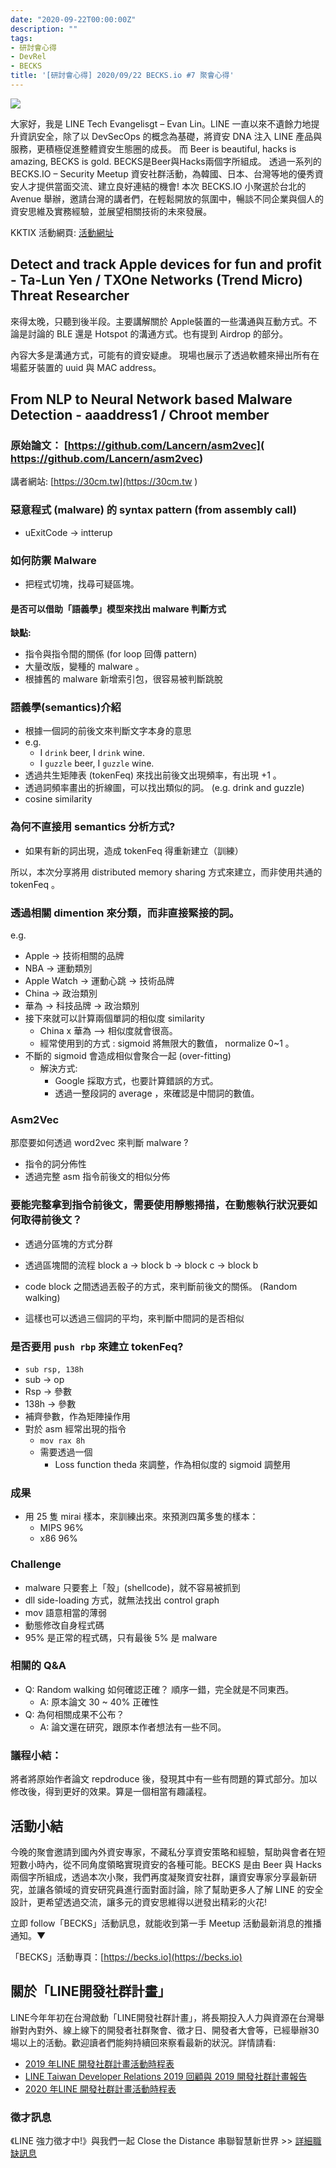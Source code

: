 ```yaml
---
date: "2020-09-22T00:00:00Z"
description: ""
tags:
- 研討會心得
- DevRel
- BECKS
title: '[研討會心得] 2020/09/22 BECKS.io #7 聚會心得'
---
```




![](../images/2020/0617.jpg)

大家好，我是 LINE Tech Evangelisgt – Evan Lin。LINE 一直以來不遺餘力地提升資訊安全，除了以 DevSecOps 的概念為基礎，將資安 DNA 注入 LINE 產品與服務，更積極促進整體資安生態圈的成長。 而 Beer is beautiful, hacks is amazing, BECKS is gold. BECKS是Beer與Hacks兩個字所組成。 透過一系列的 BECKS.IO – Security Meetup 資安社群活動，為韓國、日本、台灣等地的優秀資安人才提供當面交流、建立良好連結的機會!   本次 BECKS.IO 小聚選於台北的 Avenue 舉辦，邀請台灣的講者們，在輕鬆開放的氛圍中，暢談不同企業與個人的資安思維及實務經驗，並展望相關技術的未來發展。

KKTIX 活動網頁:  [活動網址](https://becks.kktix.cc/events/twbecks7)﻿




## Detect and track Apple devices for fun and profit - Ta-Lun Yen / TXOne Networks (Trend Micro) Threat Researcher

來得太晚，只聽到後半段。主要講解關於 Apple裝置的一些溝通與互動方式。不論是討論的 BLE 還是 Hotspot 的溝通方式。也有提到 Airdrop 的部分。

內容大多是溝通方式，可能有的資安疑慮。 現場也展示了透過軟體來掃出所有在場藍牙裝置的 uuid 與 MAC address。



## From NLP to Neural Network based Malware Detection - aaaddress1 / Chroot member

### 原始論文：  [https://github.com/Lancern/asm2vec]( https://github.com/Lancern/asm2vec)

講者網站: [https://30cm.tw](https://30cm.tw ) 




### 惡意程式 (malware) 的 syntax pattern (from assembly call)

- uExitCode -> intterup 

### 如何防禦 Malware 

- 把程式切塊，找尋可疑區塊。

#### 是否可以借助「語義學」模型來找出 malware 判斷方式

**缺點:**

- 指令與指令間的關係 (for loop 回傳 pattern)
- 大量改版，變種的 malware 。
- 根據舊的 malware 新增索引包，很容易被判斷跳脫

### 語義學(semantics)介紹

- 根據一個詞的前後文來判斷文字本身的意思
- e.g.
  - I `drink` beer, I `drink` wine.
  - I `guzzle` beer, I `guzzle` wine.
- 透過共生矩陣表 (tokenFeq) 來找出前後文出現頻率，有出現 +1 。
- 透過詞頻率畫出的折線圖，可以找出類似的詞。 (e.g. drink and guzzle)
- cosine similarity 

### 為何不直接用 semantics 分析方式?

- 如果有新的詞出現，造成 tokenFeq 得重新建立（訓練）

所以，本次分享將用 distributed memory sharing 方式來建立，而非使用共通的 tokenFeq 。



### 透過相關 dimention 來分類，而非直接緊接的詞。

e.g. 

- Apple -> 技術相關的品牌 
- NBA -> 運動類別
- Apple Watch -> 運動心跳 -> 技術品牌
- China -> 政治類別
- 華為 -> 科技品牌 -> 政治類別
- 接下來就可以計算兩個單詞的相似度 similarity 
  - China x 華為 --> 相似度就會很高。
  - 經常使用到的方式 : sigmoid  將無限大的數值， normalize 0~1 。
- 不斷的 sigmoid 會造成相似會聚合一起 (over-fitting)
  - 解決方式:
    - Google 採取方式，也要計算錯誤的方式。
    - 透過一整段詞的 average ，來確認是中間詞的數值。

### Asm2Vec

那麼要如何透過 word2vec 來判斷 malware ?

- 指令的詞分佈性
- 透過完整 asm 指令前後文的相似分佈

### 要能完整拿到指令前後文，需要使用靜態掃描，在動態執行狀況要如何取得前後文？

- 透過分區塊的方式分群
- 透過區塊間的流程 block a -> block b -> block c -> block b
- code block 之間透過丟骰子的方式，來判斷前後文的關係。 (Random walking)

- 這樣也可以透過三個詞的平均，來判斷中間詞的是否相似

### 是否要用 `push rbp` 來建立 tokenFeq?

-  `sub rsp, 138h`
- sub -> op 
- Rsp -> 參數
- 138h -> 參數
- 補齊參數，作為矩陣操作用
- 對於 asm 經常出現的指令
  - `mov rax 8h`
  - 需要透過一個 
    - Loss function theda 來調整，作為相似度的 sigmoid 調整用

### 成果

- 用 25 隻 mirai 樣本，來訓練出來。來預測四萬多隻的樣本：
  - MIPS 96%
  - x86 96%



### Challenge

- malware  只要套上「殼」(shellcode)，就不容易被抓到
- dll side-loading 方式，就無法找出 control graph 
- mov 語意相當的薄弱
- 動態修改自身程式碼
- 95% 是正常的程式碼，只有最後 5% 是 malware 



### 相關的 Q&A 

- Q:  Random walking 如何確認正確？ 順序一錯，完全就是不同東西。
  -  A:  原本論文 30 ~ 40% 正確性
- Q: 為何相關成果不公布？
  - A: 論文還在研究，跟原本作者想法有一些不同。

### 議程小結：

將者將原始作者論文 repdroduce 後，發現其中有一些有問題的算式部分。加以修改後，得到更好的效果。算是一個相當有趣議程。




## 活動小結

今晚的聚會邀請到國內外資安專家，不藏私分享資安策略和經驗，幫助與會者在短短數小時內，從不同角度領略實現資安的各種可能。BECKS 是由 Beer 與 Hacks 兩個字所組成，透過本次小聚，我們再度凝聚資安社群，讓資安專家分享最新研究，並讓各領域的資安研究員進行面對面討論，除了幫助更多人了解 LINE 的安全設計，更希望透過交流，讓多元的資安思維得以迸發出精彩的火花!

立即 follow「BECKS」活動訊息，就能收到第一手 Meetup 活動最新消息的推播通知。▼

「BECKS」活動專頁：[https://becks.io](https://becks.io)

## 關於「LINE開發社群計畫」

LINE今年年初在台灣啟動「LINE開發社群計畫」，將長期投入人力與資源在台灣舉辦對內對外、線上線下的開發者社群聚會、徵才日、開發者大會等，已經舉辦30場以上的活動。歡迎讀者們能夠持續回來察看最新的狀況。詳情請看:

- [2019 年LINE 開發社群計畫活動時程表](https://engineering.linecorp.com/zh-hant/blog/line-taiwan-developer-relations-2019-plan/)
- [LINE Taiwan Developer Relations 2019 回顧與 2019 開發社群計畫報告](https://engineering.linecorp.com/zh-hant/blog/line-taiwan-developer-relations-2019/)
- [2020 年LINE 開發社群計畫活動時程表](https://engineering.linecorp.com/zh-hant/blog/2020-line-tw-devrel/)

### 徵才訊息
《LINE 強力徵才中!》與我們一起 Close the Distance 串聯智慧新世界 >> [詳細職缺訊息](https://career.linecorp.com/linecorp/career/list?classId=&locationCd=TW)
